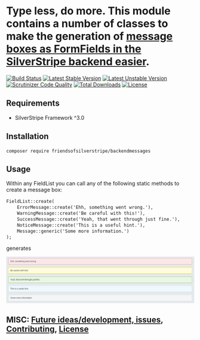 # Type less, do more. This module contains a number of classes to make the generation of [message boxes as FormFields in the SilverStripe backend easier](https://github.com/FriendsOfSilverStripe/backendmessages).

[![Build Status](https://api.travis-ci.org/FriendsOfSilverStripe/backendmessages.svg?branch=master)](https://travis-ci.org/FriendsOfSilverStripe/backendmessages)
[![Latest Stable Version](https://poser.pugx.org/FriendsOfSilverStripe/backendmessages/version.svg)](https://github.com/FriendsOfSilverStripe/backendmessages/releases)
[![Latest Unstable Version](https://poser.pugx.org/FriendsOfSilverStripe/backendmessages/v/unstable.svg)](https://packagist.org/packages/FriendsOfSilverStripe/backendmessages)
[![Scrutinizer Code Quality](https://img.shields.io/scrutinizer/g/FriendsOfSilverStripe/backendmessages.svg)](https://scrutinizer-ci.com/g/FriendsOfSilverStripe/backendmessages?branch=master)
[![Total Downloads](https://poser.pugx.org/FriendsOfSilverStripe/backendmessages/downloads.svg)](https://packagist.org/packages/FriendsOfSilverStripe/backendmessages)
[![License](https://poser.pugx.org/FriendsOfSilverStripe/backendmessages/license.svg)](https://github.com/FriendsOfSilverStripe/backendmessages/blob/master/license.md)


## Requirements

 * SilverStripe Framework ^3.0


## Installation

```
composer require friendsofsilverstripe/backendmessages
```


## Usage

Within any FieldList you can call any of the following static methods to create a message box:

````
FieldList::create(
	ErrorMessage::create('Ehh, something went wrong.'),
	WarningMessage::create('Be careful with this!'),
	SuccessMessage::create('Yeah, that went through just fine.'),
	NoticeMessage::create('This is a useful hint.'),
	Message::generic('Some more information.')
);
````
generates

<img src="https://raw.githubusercontent.com/friendsofsilverstripe/backendmessages/master/images/screenshots/messages.png">

## MISC: [Future ideas/development, issues](https://github.com/FriendsOfSilverStripe/backendmessages/issues), [Contributing](https://github.com/FriendsOfSilverStripe/backendmessages/blob/master/CONTRIBUTING.md), [License](https://github.com/FriendsOfSilverStripe/backendmessages/blob/master/license.md)
